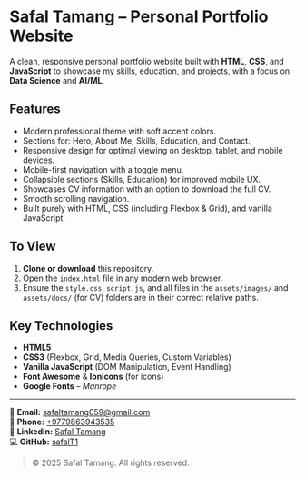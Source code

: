 # Safal Tamang – Personal Portfolio Website

A clean, responsive personal portfolio website built with **HTML**, **CSS**, and **JavaScript** to showcase my skills, education, and projects, with a focus on **Data Science** and **AI/ML**.

## Features
- Modern professional theme with soft accent colors.
- Sections for: Hero, About Me, Skills, Education, and Contact.
- Responsive design for optimal viewing on desktop, tablet, and mobile devices.
- Mobile-first navigation with a toggle menu.
- Collapsible sections (Skills, Education) for improved mobile UX.
- Showcases CV information with an option to download the full CV.
- Smooth scrolling navigation.
- Built purely with HTML, CSS (including Flexbox & Grid), and vanilla JavaScript.

## To View
1. **Clone or download** this repository.
2. Open the `index.html` file in any modern web browser.
3. Ensure the `style.css`, `script.js`, and all files in the `assets/images/` and `assets/docs/` (for CV) folders are in their correct relative paths.

## Key Technologies
- **HTML5**
- **CSS3** (Flexbox, Grid, Media Queries, Custom Variables)
- **Vanilla JavaScript** (DOM Manipulation, Event Handling)
- **Font Awesome** & **Ionicons** (for icons)
- **Google Fonts** – *Manrope*

---

📧 **Email:** [safaltamang059@gmail.com](mailto:safaltamang059@gmail.com)  
📱 **Phone:** [+9779863943535](tel:+9779863943535)  
🔗 **LinkedIn:** [Safal Tamang](https://www.linkedin.com/in/safal-tamang-521a15352)  
💻 **GitHub:** [safalT1](https://github.com/safalT1)  

> © 2025 Safal Tamang. All rights reserved.
